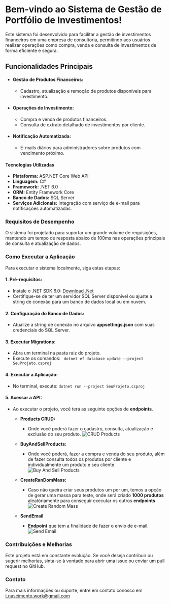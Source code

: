 
# Bem-vindo ao Sistema de Gestão de Portfólio de Investimentos!

Este sistema foi desenvolvido para facilitar a gestão de investimentos financeiros em uma empresa de consultoria, permitindo aos usuários realizar operações como compra, venda e consulta de investimentos de forma eficiente e segura.

## Funcionalidades Principais

* #### Gestão de Produtos Financeiros:
    * Cadastro, atualização e remoção de produtos disponíveis para investimento.

* #### Operações de Investimento:
    * Compra e venda de produtos financeiros.
    * Consulta de extrato detalhado de investimentos por cliente.

* #### Notificação Automatizada:
    * E-mails diários para administradores sobre produtos com vencimento próximo.

#### Tecnologias Utilizadas

* **Plataforma:** ASP.NET Core Web API
* **Linguagem:** C#
* **Framework:** .NET 6.0
* **ORM:** Entity Framework Core
* **Banco de Dados:** SQL Server
* **Serviços Adicionais:** Integração com serviço de e-mail para notificações automatizadas.

### Requisitos de Desempenho
O sistema foi projetado para suportar um grande volume de requisições, mantendo um tempo de resposta abaixo de 100ms nas operações principais de consulta e atualização de dados.

### Como Executar a Aplicação
Para executar o sistema localmente, siga estas etapas:

####  1. Pré-requisitos:
*  Instale o .NET SDK 6.0: [Download .Net](https://dotnet.microsoft.com/pt-br/download)
* Certifique-se de ter um servidor SQL Server disponível ou ajuste a string de conexão para um banco de dados local ou em nuvem.

#### 2. Configuração do Banco de Dados:
* Atualize a string de conexão no arquivo **appsettings.json** com suas credenciais do SQL Server.

#### 3. Executar Migrations:
* Abra um terminal na pasta raiz do projeto.
* Execute os comandos:
``` dotnet ef database update --project SeuProjeto.csproj```

#### 4. Executar a Aplicação:
* No terminal, execute: 
``` dotnet run --project SeuProjeto.csproj ```

#### 5. Acessar a API:
* Ao executar o projeto, você terá as seguinte opções de **endpoints**.
    - **Products CRUD:**
        - Onde você poderá fazer o cadastro, consulta, atualização e exclusão do seu produto.
    ![CRUD Products](https://github.com/TNasci/PortfolioManagement/blob/master/PortfolioManagement/Img/CrudProducts.PNG)
    
    - **BuyAndSellProducts:**
        - Onde você poderá, fazer a compra e venda do seu produto, além de fazer consulta todos os produtos por cliente e individualmente um produto e seu cliente.
    ![Buy And Sell Products](https://github.com/TNasci/PortfolioManagement/blob/master/PortfolioManagement/Img/BuyAndSellProducts.PNG)
    - **CreateRanDomMass:**
        - Caso não queira criar seus produtos um por um, temos a opção de gerar uma massa para teste, onde será criado **1000 produtos** aleatóriamente para conseguir executar os outros **endpoints**
    ![Create Random Mass](https://github.com/TNasci/PortfolioManagement/blob/master/PortfolioManagement/Img/createRandomMass.PNG)
    - **SendEmail**
        - **Endpoint** que tem a finalidade de fazer o envio de e-mail.
    ![Send Email](https://github.com/TNasci/PortfolioManagement/blob/master/PortfolioManagement/Img/SendEmail.PNG)


### Contribuições e Melhorias
Este projeto está em constante evolução. Se você deseja contribuir ou sugerir melhorias, sinta-se à vontade para abrir uma issue ou enviar um pull request no GitHub.

### Contato
Para mais informações ou suporte, entre em contato conosco em t.nascimento.work@gmail.com




